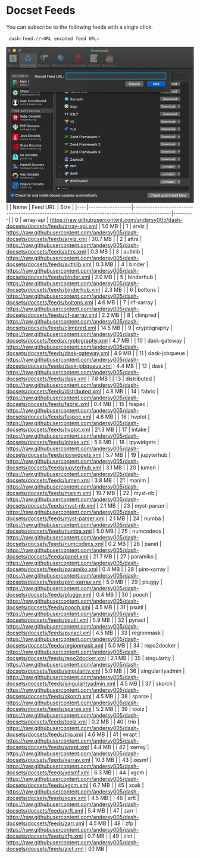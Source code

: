 # Docset Feeds

You can subscribe to the following feeds with a single click.

```bash
 dash-feed://<URL encoded feed URL>
```


![dash-docsets](https://github.com/andersy005/dash-docsets/raw/main/images/how-to-add-feed.png)
|    | Name             | Feed URL                                                                                     | Size    |
|----|------------------|----------------------------------------------------------------------------------------------|---------|
|  0 | array-api        | https://raw.githubusercontent.com/andersy005/dash-docsets/docsets/feeds/array-api.xml        | 1.0 MB  |
|  1 | arviz            | https://raw.githubusercontent.com/andersy005/dash-docsets/docsets/feeds/arviz.xml            | 30.7 MB |
|  2 | attrs            | https://raw.githubusercontent.com/andersy005/dash-docsets/docsets/feeds/attrs.xml            | 0.3 MB  |
|  3 | authlib          | https://raw.githubusercontent.com/andersy005/dash-docsets/docsets/feeds/authlib.xml          | 0.3 MB  |
|  4 | binder           | https://raw.githubusercontent.com/andersy005/dash-docsets/docsets/feeds/binder.xml           | 2.0 MB  |
|  5 | binderhub        | https://raw.githubusercontent.com/andersy005/dash-docsets/docsets/feeds/binderhub.xml        | 2.3 MB  |
|  6 | boltons          | https://raw.githubusercontent.com/andersy005/dash-docsets/docsets/feeds/boltons.xml          | 4.6 MB  |
|  7 | cf-xarray        | https://raw.githubusercontent.com/andersy005/dash-docsets/docsets/feeds/cf-xarray.xml        | 2.2 MB  |
|  8 | climpred         | https://raw.githubusercontent.com/andersy005/dash-docsets/docsets/feeds/climpred.xml         | 14.5 MB |
|  9 | cryptography     | https://raw.githubusercontent.com/andersy005/dash-docsets/docsets/feeds/cryptography.xml     | 4.7 MB  |
| 10 | dask-gateway     | https://raw.githubusercontent.com/andersy005/dash-docsets/docsets/feeds/dask-gateway.xml     | 4.9 MB  |
| 11 | dask-jobqueue    | https://raw.githubusercontent.com/andersy005/dash-docsets/docsets/feeds/dask-jobqueue.xml    | 4.4 MB  |
| 12 | dask             | https://raw.githubusercontent.com/andersy005/dash-docsets/docsets/feeds/dask.xml             | 7.8 MB  |
| 13 | distributed      | https://raw.githubusercontent.com/andersy005/dash-docsets/docsets/feeds/distributed.xml      | 4.8 MB  |
| 14 | fabric           | https://raw.githubusercontent.com/andersy005/dash-docsets/docsets/feeds/fabric.xml           | 0.4 MB  |
| 15 | fsspec           | https://raw.githubusercontent.com/andersy005/dash-docsets/docsets/feeds/fsspec.xml           | 4.6 MB  |
| 16 | hvplot           | https://raw.githubusercontent.com/andersy005/dash-docsets/docsets/feeds/hvplot.xml           | 21.3 MB |
| 17 | intake           | https://raw.githubusercontent.com/andersy005/dash-docsets/docsets/feeds/intake.xml           | 5.8 MB  |
| 18 | ipywidgets       | https://raw.githubusercontent.com/andersy005/dash-docsets/docsets/feeds/ipywidgets.xml       | 5.7 MB  |
| 19 | jupyterhub       | https://raw.githubusercontent.com/andersy005/dash-docsets/docsets/feeds/jupyterhub.xml       | 3.1 MB  |
| 20 | lumen            | https://raw.githubusercontent.com/andersy005/dash-docsets/docsets/feeds/lumen.xml            | 3.8 MB  |
| 21 | manim            | https://raw.githubusercontent.com/andersy005/dash-docsets/docsets/feeds/manim.xml            | 19.7 MB |
| 22 | myst-nb          | https://raw.githubusercontent.com/andersy005/dash-docsets/docsets/feeds/myst-nb.xml          | 2.1 MB  |
| 23 | myst-parser      | https://raw.githubusercontent.com/andersy005/dash-docsets/docsets/feeds/myst-parser.xml      | 2.1 MB  |
| 24 | numba            | https://raw.githubusercontent.com/andersy005/dash-docsets/docsets/feeds/numba.xml            | 5.0 MB  |
| 25 | numcodecs        | https://raw.githubusercontent.com/andersy005/dash-docsets/docsets/feeds/numcodecs.xml        | 0.2 MB  |
| 26 | panel            | https://raw.githubusercontent.com/andersy005/dash-docsets/docsets/feeds/panel.xml            | 21.7 MB |
| 27 | paramiko         | https://raw.githubusercontent.com/andersy005/dash-docsets/docsets/feeds/paramiko.xml         | 0.4 MB  |
| 28 | pint-xarray      | https://raw.githubusercontent.com/andersy005/dash-docsets/docsets/feeds/pint-xarray.xml      | 5.0 MB  |
| 29 | pluggy           | https://raw.githubusercontent.com/andersy005/dash-docsets/docsets/feeds/pluggy.xml           | 0.4 MB  |
| 30 | pooch            | https://raw.githubusercontent.com/andersy005/dash-docsets/docsets/feeds/pooch.xml            | 4.5 MB  |
| 31 | psutil           | https://raw.githubusercontent.com/andersy005/dash-docsets/docsets/feeds/psutil.xml           | 5.9 MB  |
| 32 | pynacl           | https://raw.githubusercontent.com/andersy005/dash-docsets/docsets/feeds/pynacl.xml           | 4.5 MB  |
| 33 | regionmask       | https://raw.githubusercontent.com/andersy005/dash-docsets/docsets/feeds/regionmask.xml       | 5.0 MB  |
| 34 | repo2docker      | https://raw.githubusercontent.com/andersy005/dash-docsets/docsets/feeds/repo2docker.xml      | 2.1 MB  |
| 35 | singularity      | https://raw.githubusercontent.com/andersy005/dash-docsets/docsets/feeds/singularity.xml      | 5.0 MB  |
| 36 | singularityadmin | https://raw.githubusercontent.com/andersy005/dash-docsets/docsets/feeds/singularityadmin.xml | 4.5 MB  |
| 37 | skorch           | https://raw.githubusercontent.com/andersy005/dash-docsets/docsets/feeds/skorch.xml           | 4.5 MB  |
| 38 | sparse           | https://raw.githubusercontent.com/andersy005/dash-docsets/docsets/feeds/sparse.xml           | 5.2 MB  |
| 39 | toolz            | https://raw.githubusercontent.com/andersy005/dash-docsets/docsets/feeds/toolz.xml            | 0.2 MB  |
| 40 | trio             | https://raw.githubusercontent.com/andersy005/dash-docsets/docsets/feeds/trio.xml             | 4.6 MB  |
| 41 | wrapt            | https://raw.githubusercontent.com/andersy005/dash-docsets/docsets/feeds/wrapt.xml            | 4.4 MB  |
| 42 | xarray           | https://raw.githubusercontent.com/andersy005/dash-docsets/docsets/feeds/xarray.xml           | 10.3 MB |
| 43 | xesmf            | https://raw.githubusercontent.com/andersy005/dash-docsets/docsets/feeds/xesmf.xml            | 6.3 MB  |
| 44 | xgcm             | https://raw.githubusercontent.com/andersy005/dash-docsets/docsets/feeds/xgcm.xml             | 6.7 MB  |
| 45 | xoak             | https://raw.githubusercontent.com/andersy005/dash-docsets/docsets/feeds/xoak.xml             | 4.5 MB  |
| 46 | xrft             | https://raw.githubusercontent.com/andersy005/dash-docsets/docsets/feeds/xrft.xml             | 5.4 MB  |
| 47 | zarr             | https://raw.githubusercontent.com/andersy005/dash-docsets/docsets/feeds/zarr.xml             | 4.5 MB  |
| 48 | zfp              | https://raw.githubusercontent.com/andersy005/dash-docsets/docsets/feeds/zfp.xml              | 0.7 MB  |
| 49 | zict             | https://raw.githubusercontent.com/andersy005/dash-docsets/docsets/feeds/zict.xml             | 0.1 MB  |
